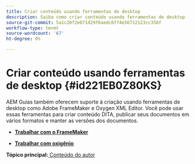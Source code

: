 ```yaml
---
title: Criar conteúdo usando ferramentas de desktop
description: Saiba como criar conteúdo usando ferramentas de desktop
source-git-commit: 5a1c20f2e071d29f6aedc6ff4e56712123cc358f
workflow-type: tm+mt
source-wordcount: '67'
ht-degree: 0%

---
```



# Criar conteúdo usando ferramentas de desktop {#id221EB0Z80KS}

AEM Guias também oferecem suporte à criação usando ferramentas de desktop como Adobe FrameMaker e Oxygen XML Editor. Você pode usar essas ferramentas para criar conteúdo DITA, publicar seus documentos em vários formatos e manter as versões dos documentos.

- **[Trabalhar com o FrameMaker](author-desktop-framemaker.md)**

- **[Trabalhar com oxigênio](author-desktop-oxygen.md)**


**Tópico principal:**[ Conteúdo do autor](authoring-content.md)

